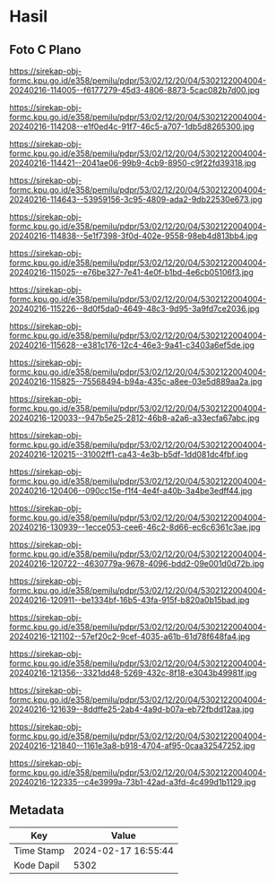 # Hasil

## Foto C Plano

https://sirekap-obj-formc.kpu.go.id/e358/pemilu/pdpr/53/02/12/20/04/5302122004004-20240216-114005--f6177279-45d3-4806-8873-5cac082b7d00.jpg

https://sirekap-obj-formc.kpu.go.id/e358/pemilu/pdpr/53/02/12/20/04/5302122004004-20240216-114208--e1f0ed4c-91f7-46c5-a707-1db5d8265300.jpg

https://sirekap-obj-formc.kpu.go.id/e358/pemilu/pdpr/53/02/12/20/04/5302122004004-20240216-114421--2041ae06-99b9-4cb9-8950-c9f22fd39318.jpg

https://sirekap-obj-formc.kpu.go.id/e358/pemilu/pdpr/53/02/12/20/04/5302122004004-20240216-114643--53959156-3c95-4809-ada2-9db22530e673.jpg

https://sirekap-obj-formc.kpu.go.id/e358/pemilu/pdpr/53/02/12/20/04/5302122004004-20240216-114838--5e1f7398-3f0d-402e-9558-98eb4d813bb4.jpg

https://sirekap-obj-formc.kpu.go.id/e358/pemilu/pdpr/53/02/12/20/04/5302122004004-20240216-115025--e76be327-7e41-4e0f-b1bd-4e6cb05106f3.jpg

https://sirekap-obj-formc.kpu.go.id/e358/pemilu/pdpr/53/02/12/20/04/5302122004004-20240216-115226--8d0f5da0-4649-48c3-9d95-3a9fd7ce2036.jpg

https://sirekap-obj-formc.kpu.go.id/e358/pemilu/pdpr/53/02/12/20/04/5302122004004-20240216-115628--e381c176-12c4-46e3-9a41-c3403a6ef5de.jpg

https://sirekap-obj-formc.kpu.go.id/e358/pemilu/pdpr/53/02/12/20/04/5302122004004-20240216-115825--75568494-b94a-435c-a8ee-03e5d889aa2a.jpg

https://sirekap-obj-formc.kpu.go.id/e358/pemilu/pdpr/53/02/12/20/04/5302122004004-20240216-120033--947b5e25-2812-46b8-a2a6-a33ecfa67abc.jpg

https://sirekap-obj-formc.kpu.go.id/e358/pemilu/pdpr/53/02/12/20/04/5302122004004-20240216-120215--31002ff1-ca43-4e3b-b5df-1dd081dc4fbf.jpg

https://sirekap-obj-formc.kpu.go.id/e358/pemilu/pdpr/53/02/12/20/04/5302122004004-20240216-120406--090cc15e-f1f4-4e4f-a40b-3a4be3edff44.jpg

https://sirekap-obj-formc.kpu.go.id/e358/pemilu/pdpr/53/02/12/20/04/5302122004004-20240216-130939--1ecce053-cee6-46c2-8d66-ec6c6361c3ae.jpg

https://sirekap-obj-formc.kpu.go.id/e358/pemilu/pdpr/53/02/12/20/04/5302122004004-20240216-120722--4630779a-9678-4096-bdd2-09e001d0d72b.jpg

https://sirekap-obj-formc.kpu.go.id/e358/pemilu/pdpr/53/02/12/20/04/5302122004004-20240216-120911--be1334bf-16b5-43fa-915f-b820a0b15bad.jpg

https://sirekap-obj-formc.kpu.go.id/e358/pemilu/pdpr/53/02/12/20/04/5302122004004-20240216-121102--57ef20c2-9cef-4035-a61b-61d78f648fa4.jpg

https://sirekap-obj-formc.kpu.go.id/e358/pemilu/pdpr/53/02/12/20/04/5302122004004-20240216-121356--3321dd48-5269-432c-8f18-e3043b49981f.jpg

https://sirekap-obj-formc.kpu.go.id/e358/pemilu/pdpr/53/02/12/20/04/5302122004004-20240216-121639--8ddffe25-2ab4-4a9d-b07a-eb72fbdd12aa.jpg

https://sirekap-obj-formc.kpu.go.id/e358/pemilu/pdpr/53/02/12/20/04/5302122004004-20240216-121840--1161e3a8-b918-4704-af95-0caa32547252.jpg

https://sirekap-obj-formc.kpu.go.id/e358/pemilu/pdpr/53/02/12/20/04/5302122004004-20240216-122335--c4e3999a-73b1-42ad-a3fd-4c499d1b1129.jpg


## Metadata

| Key        | Value               |
| ---------- | ------------------- |
| Time Stamp | 2024-02-17 16:55:44 |
| Kode Dapil | 5302                |



